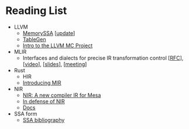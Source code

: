# Reading List

- LLVM
  - [MemorySSA](https://llvm.org/docs/MemorySSA.html)
    [[update](https://reviews.llvm.org/rG187a5f230f4b)]
  - [TableGen](https://llvm.org/docs/TableGen/)
  - [Intro to the LLVM MC Project](https://blog.llvm.org/2010/04/intro-to-llvm-mc-project.html)
- MLIR
  - Interfaces and dialects for precise IR transformation control
    [[RFC](https://discourse.llvm.org/t/rfc-interfaces-and-dialects-for-precise-ir-transformation-control/60927)],
    [[video](https://www.youtube.com/watch?v=A19Qp6kcFNM)],
    [[slides](https://mlir.llvm.org/OpenMeetings/2022-03-17-Transform_Interfaces.pdf)],
    [[meeting](https://discourse.llvm.org/t/open-mlir-meeting-3-17-2022-interfaces-and-dialects-for-controlling-transformation/61003)]
- Rust
  - HIR
  - [Introducing MIR](https://blog.rust-lang.org/2016/04/19/MIR.html)
- NIR
  - [NIR: A new compiler IR for Mesa](https://www.jlekstrand.net/jason/projects/mesa/nir-notes/)
  - [In defense of NIR](https://www.jlekstrand.net/jason/blog/2022/01/in-defense-of-nir/)
  - [Docs](https://docs.mesa3d.org/nir/index.html)
- SSA form
  - [SSA bibliography](http://www.dcs.gla.ac.uk/~jsinger/ssa.html)
